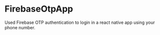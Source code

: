 # FirebaseOtpApp

Used Firebase OTP authentication to login in a react native app using your phone number.
